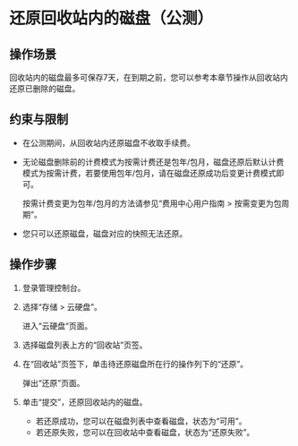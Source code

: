 # 还原回收站内的磁盘（公测）<a name="evs_01_0067"></a>

## 操作场景<a name="section35485408221444"></a>

回收站内的磁盘最多可保存7天，在到期之前，您可以参考本章节操作从回收站内还原已删除的磁盘。

## 约束与限制<a name="section48309531566"></a>

-   在公测期间，从回收站内还原磁盘不收取手续费。
-   无论磁盘删除前的计费模式为按需计费还是包年/包月，磁盘还原后默认计费模式为按需计费，若要使用包年/包月，请在磁盘还原成功后变更计费模式即可。

    按需计费变更为包年/包月的方法请参见“费用中心用户指南 \> 按需变更为包周期”。

-   您只可以还原磁盘，磁盘对应的快照无法还原。

## 操作步骤<a name="section106141019204610"></a>

1.  登录管理控制台。
2.  选择“存储 \> 云硬盘”。

    进入“云硬盘“页面。

3.  选择磁盘列表上方的“回收站”页签。
4.  在“回收站”页签下，单击待还原磁盘所在行的操作列下的“还原”。

    弹出“还原”页面。

5.  单击“提交”，还原回收站内的磁盘。
    -   若还原成功，您可以在磁盘列表中查看磁盘，状态为“可用”。
    -   若还原失败，您可以在回收站中查看磁盘，状态为“还原失败”。


